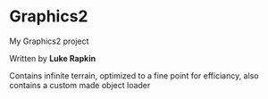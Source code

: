 # Graphics2
My Graphics2 project

Written by <b>Luke Rapkin</b>

Contains infinite terrain, optimized to a fine point for efficiancy, also contains a custom made object loader
